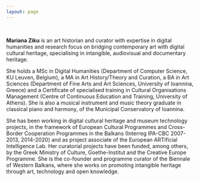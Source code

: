 ```yaml
---
layout: page
---
```


<br>

**Mariana Ziku** is an art historian and curator with expertise in digital humanities and research focus on bridging contemporary art with digital cultural heritage, specialising in intangible, audiovisual and documentary heritage.

She holds a MSc in Digital Humanities (Department of Computer Science, KU Leuven, Belgium), a MA in Art History/Theory and Curation, a BA in Art Sciences (Department of Fine Arts and Art Sciences, University of Ioannina, Greece) and a Certificate of specialised training in Cultural Organisations Management (Centre of Continuous Education and Training, University of Athens). She is also a musical instrument and music theory graduate in classical piano and harmony, of the Municipal Conservatory of Ioannina.

She has been working in digital cultural heritage and museum technology projects, in the framework of European Cultural Programmes and Cross-Border Cooperation Programmes in the Balkans (Interreg IPA-CBC 2007-2013, 2014-2020) and as project associate of the European ARTificial Intelligence Lab. Her curatorial projects have been funded, among others, by the Greek Ministry of Culture, Goethe-Institut and the Creative Europe Programme. She is the co-founder and programme curator of the Biennale of Western Balkans, where she works on promoting intangible heritage through art, technology and open knowledge.



